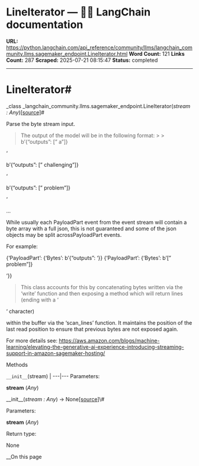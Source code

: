 # LineIterator — 🦜🔗 LangChain  documentation

**URL:** https://python.langchain.com/api_reference/community/llms/langchain_community.llms.sagemaker_endpoint.LineIterator.html
**Word Count:** 121
**Links Count:** 287
**Scraped:** 2025-07-21 08:15:47
**Status:** completed

---

# LineIterator\#

_class _langchain\_community.llms.sagemaker\_endpoint.LineIterator\(_stream : Any_\)[\[source\]](https://python.langchain.com/api_reference/_modules/langchain_community/llms/sagemaker_endpoint.html#LineIterator)\#     

Parse the byte stream input.

> The output of the model will be in the following format: >  > b’\{“outputs”: \[” a”\]\}

‘     

b’\{“outputs”: \[” challenging”\]\}

‘     

b’\{“outputs”: \[” problem”\]\}

‘     

…

While usually each PayloadPart event from the event stream will contain a byte array with a full json, this is not guaranteed and some of the json objects may be split acrossPayloadPart events.

For example:

\{‘PayloadPart’: \{‘Bytes’: b’\{“outputs”: ‘\}\} \{‘PayloadPart’: \{‘Bytes’: b’\[” problem”\]\}

‘\}\}

> This class accounts for this by concatenating bytes written via the ‘write’ function and then exposing a method which will return lines \(ending with a ‘

‘ character\)     

within the buffer via the ‘scan\_lines’ function. It maintains the position of the last read position to ensure that previous bytes are not exposed again.

For more details see: <https://aws.amazon.com/blogs/machine-learning/elevating-the-generative-ai-experience-introducing-streaming-support-in-amazon-sagemaker-hosting/>

Methods

`__init__`\(stream\) |    ---|---      Parameters:     

**stream** \(_Any_\)

\_\_init\_\_\(_stream : Any_\) → None[\[source\]](https://python.langchain.com/api_reference/_modules/langchain_community/llms/sagemaker_endpoint.html#LineIterator.__init__)\#     

Parameters:     

**stream** \(_Any_\)

Return type:     

None

__On this page